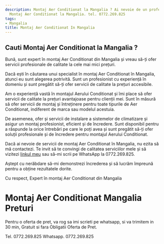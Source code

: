 ```yaml
---
description: Montaj Aer Conditionat la Mangalia ? Ai nevoie de un profesionist in
  Montaj Aer Conditionat la Mangalia. tel. 0772.269.825
tags:
- Mangalia
title: Montaj Aer Conditionat In Mangalia
---
```



## Cauti Montaj Aer Conditionat la Mangalia ?

Bună, sunt expert în montaj Aer Conditionat din Mangalia și vreau să-ți ofer servicii profesionale de calitate la cele mai mici prețuri. 

Dacă ești în căutarea unui specialist în montaj Aer Conditionat în Mangalia, atunci eu sunt alegerea potrivită. Sunt un profesionist cu experiență în domeniu și sunt pregătit să-ți ofer servicii de calitate la prețuri accesibile. 

Am o experiență vastă în montajul Aerului Conditionat și îmi place să ofer servicii de calitate la prețuri avantajoase pentru clienții mei. Sunt în măsură să ofer servicii de montaj și întreținere pentru toate tipurile de Aer Conditionat, indiferent de marca sau modelul acestuia. 

De asemenea, ofer și servicii de instalare a sistemelor de climatizare și asigur un montaj profesionist, eficient și de încredere. Sunt disponibil pentru a răspunde la orice întrebări pe care le poți avea și sunt pregătit să-ți ofer soluții profesionale și de încredere pentru montajul Aerului Conditionat.

Dacă ai nevoie de servicii de montaj Aer Conditionat în Mangalia, nu ezita să mă contactezi. Te invit să te convingi de calitatea serviciilor mele și să vizitezi [linkul meu](https://www.example.com) sau să-mi scrii pe WhatsApp la 0772.269.825. 

Aștept cu nerăbdare să-mi demonstrezi încrederea și să lucrăm împreună pentru a obține rezultatele dorite. 

Cu respect,
Expert în montaj Aer Conditionat din Mangalia

# Montaj Aer Conditionat Mangalia Preturi
Pentru o oferta de pret, va rog sa imi scrieti pe whatsapp, si va trimitem in 30 min, Gratuit si fara Obligatii Oferta de Pret.

Tel. 0772.269.825
Whatsapp. 0772.269.825